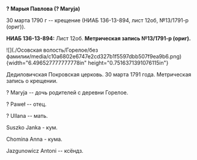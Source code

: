 **? Марыя Павлова (? Maryja)**

30 марта 1790 г -- крещение (НИАБ 136-13-894, лист 12об, №13/1791-р
(ориг)).

**НИАБ 136-13-894:** Лист 12об. **Метрическая запись №13/1791-р
(ориг).**

![](./Осовская волость/Горелое/без фамилии/media/c10a6802e6747e2cd327b1f5597dbb507f9ea9b6.png){width="6.496527777777778in"
height="0.7516371391076115in"}

Дедиловичская Покровская церковь. 30 марта 1791 года. Метрическая запись
о крещении.

? Maryja -- дочь родителей с деревни Горелое.

? Paweł -- отец.

? Ullana -- мать.

Suszko Janka - кум.

Chomina Anna - кума.

Jazgunowicz Antoni -- ксёндз.

